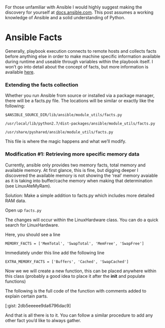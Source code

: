 <!--
.. title: Extending Ansible's Gathered Facts: Memory (RAM) Example
.. slug: extending-ansibles-gathered-facts-memory-ram-example
.. date: 2014-10-28 13:30:18 UTC-04:00
.. tags: ansible, python, code-samples, hacking
.. category: extending ansible with code
.. link:
.. description: A quick post on how to collect more facts with Ansible's gathering of facts.
.. type: text
-->

For those unfamiliar with Ansible I would highly suggest making the discovery for yourself at [docs.ansible.com][docs]. This post assumes a working knowledge of Ansible and a solid understanding of Python.
<!-- TEASER_END -->
Ansible Facts
=============

Generally, playbook execution connects to remote hosts and collects facts before anything else in order to make machine specific information available during runtime and useable through variables within the playbook itself. I won’t go into detail about the concept of facts, but more information is available [here][facts].

### Extending the facts collection

Whether you run Ansible from source or installed via a package manager, there will be a facts.py file. The locations will be similar or exactly like the following:

```
$ANSIBLE_SOURCE_DIR/lib/ansible/module_utils/facts.py

/usr/local/lib/python2.7/dist-packages/ansible/module_utils/facts.py

/usr/share/pyshared/ansible/module_utils/facts.py
```

This file is where the magic happens and what we’ll modify.

### **Modification #1:** Retrieving more specific memory data

Currently, ansible only provides two memory facts, total memory and available memory. At first glance, this is fine, but digging deeper I discovered the available memory is not showing the ‘real’ memory avaiable as it is taking into buffer/cache memory when making that determination (see LinuxAteMyRam).

Solution: Make a simple addition to facts.py which includes more detailed RAM data.

Open up `facts.py`

The changes will occur within the LinuxHardware class. You can do a quick search for LinuxHardware.

Here, you should see a line

`MEMORY_FACTS = ['MemTotal', 'SwapTotal', 'MemFree', 'SwapFree']`

Immediately under this line add the following line

`EXTRA_MEMORY_FACTS = ['Buffers', 'Cached', 'SwapCached']`

Now we we will create a new function, this can be placed anywhere within this class (probably a good idea to place it after the __init__ and populate functions)

The following is the full code of the function with comments added to explain certain parts.

[:gist: 2db5eeeee9da6796dac9]

And that is all there is to it. You can follow a similar procedure to add any other fact you’d like to always gather.


[docs]:http://docs.ansible.com
[facts]:http://docs.ansible.com/playbooks_variables.html#information-discovered-from-systems-facts